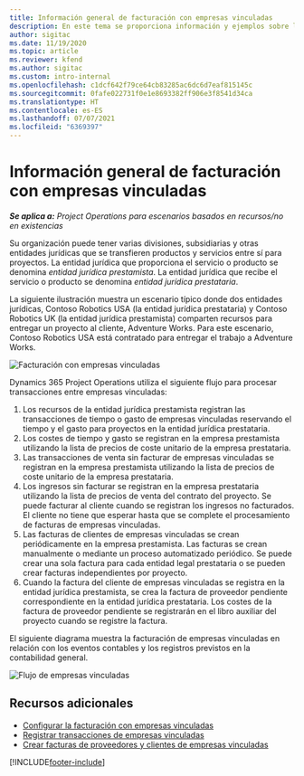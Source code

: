 ```yaml
---
title: Información general de facturación con empresas vinculadas
description: En este tema se proporciona información y ejemplos sobre la facturación con empresas vinculadas para proyectos.
author: sigitac
ms.date: 11/19/2020
ms.topic: article
ms.reviewer: kfend
ms.author: sigitac
ms.custom: intro-internal
ms.openlocfilehash: c1dcf642f79ce64cb83285ac6dc6d7eaf815145c
ms.sourcegitcommit: 0fafe022731f0e1e8693382ff906e3f8541d34ca
ms.translationtype: HT
ms.contentlocale: es-ES
ms.lasthandoff: 07/07/2021
ms.locfileid: "6369397"
---
```

# <a name="intercompany-invoicing-overview"></a>Información general de facturación con empresas vinculadas

_**Se aplica a:** Project Operations para escenarios basados en recursos/no en existencias_

Su organización puede tener varias divisiones, subsidiarias y otras entidades jurídicas que se transfieren productos y servicios entre sí para proyectos. La entidad jurídica que proporciona el servicio o producto se denomina *entidad jurídica prestamista*. La entidad jurídica que recibe el servicio o producto se denomina *entidad jurídica prestataria*.

La siguiente ilustración muestra un escenario típico donde dos entidades jurídicas, Contoso Robotics USA (la entidad jurídica prestataria) y Contoso Robotics UK (la entidad jurídica prestamista) comparten recursos para entregar un proyecto al cliente, Adventure Works. Para este escenario, Contoso Robotics USA está contratado para entregar el trabajo a Adventure Works.

![Facturación con empresas vinculadas](./media/IntercompanyScenario.png) 

Dynamics 365 Project Operations utiliza el siguiente flujo para procesar transacciones entre empresas vinculadas:

1. Los recursos de la entidad jurídica prestamista registran las transacciones de tiempo o gasto de empresas vinculadas reservando el tiempo y el gasto para proyectos en la entidad jurídica prestataria.
2. Los costes de tiempo y gasto se registran en la empresa prestamista utilizando la lista de precios de coste unitario de la empresa prestataria.
3. Las transacciones de venta sin facturar de empresas vinculadas se registran en la empresa prestamista utilizando la lista de precios de coste unitario de la empresa prestataria.
4. Los ingresos sin facturar se registran en la empresa prestataria utilizando la lista de precios de venta del contrato del proyecto. Se puede facturar al cliente cuando se registran los ingresos no facturados. El cliente no tiene que esperar hasta que se complete el procesamiento de facturas de empresas vinculadas.
5. Las facturas de clientes de empresas vinculadas se crean periódicamente en la empresa prestamista. Las facturas se crean manualmente o mediante un proceso automatizado periódico. Se puede crear una sola factura para cada entidad legal prestataria o se pueden crear facturas independientes por proyecto.
6. Cuando la factura del cliente de empresas vinculadas se registra en la entidad jurídica prestamista, se crea la factura de proveedor pendiente correspondiente en la entidad jurídica prestataria. Los costes de la factura de proveedor pendiente se registrarán en el libro auxiliar del proyecto cuando se registre la factura.

El siguiente diagrama muestra la facturación de empresas vinculadas en relación con los eventos contables y los registros previstos en la contabilidad general.

![Flujo de empresas vinculadas](./media/IntercompanyFlow.png)

## <a name="additional-resources"></a>Recursos adicionales

- [Configurar la facturación con empresas vinculadas](configure-intercompany-invoicing.md)
- [Registrar transacciones de empresas vinculadas](create-intercompany-transactions.md)
- [Crear facturas de proveedores y clientes de empresas vinculadas](create-intercompany-customer-vendor-invoices.md)


[!INCLUDE[footer-include](../includes/footer-banner.md)]